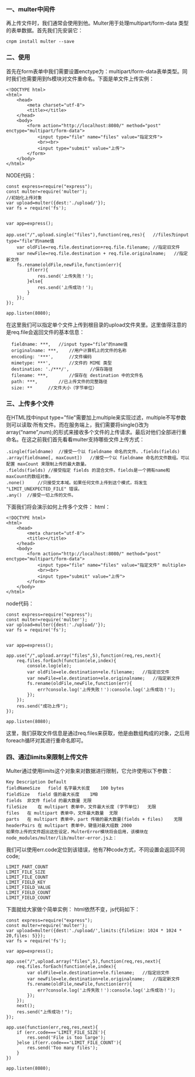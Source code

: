 ### 一、multer中间件

再上传文件时，我们通常会使用到他。Multer用于处理multipart/form-data 类型的表单数据。首先我们先安装它：

```
cnpm install multer --save
```

### 二、使用

首先在form表单中我们需要设置enctype为：multipart/form-data表单类型。同时我们也需要用到fs模块对文件重命名。下面是单文件上传实例：

```
<!DOCTYPE html>
<html>
	<head>
		<meta charset="utf-8">
		<title></title>
	</head>
	<body>
		<form action="http://localhost:8080/" method="post" enctype="multipart/form-data">
			<input type="file" name="files" value="指定文件">
			<br><br>
			<input type="submit" value="上传">
		</form>
	</body>
</html>
```

NODE代码：

```
const express=require("express");
const multer=require('multer');
//初始化上传对象
var upload=multer({dest:'./upload/'});
var fs = require('fs');


var app=express();

app.use("/",upload.single("files"),function(req,res){	//files为input type="file"的name值
	var oldFile=req.file.destination+req.file.filename;	//指定旧文件
	var newFile=req.file.destination + req.file.originalname;	//指定新文件
	fs.rename(oldFile,newFile,function(err){
		if(err){
			res.send('上传失败！');
		}else{
			res.send('上传成功！');
		}
	});
});

app.listen(8080);
```


在这里我们可以指定单个文件上传到根目录的upload文件夹里。这里值得注意的是req.file会返回文件的基本信息：

```
  fieldname: ***,	//input type="file"的name值
  originalname: ***,	//用户计算机上的文件的名称
  encoding: '***',		//文件编码
  mimetype: ***',		//文件的 MIME 类型
  destination: './***/',		//保存路径
  filename: ***,		//保存在 destination 中的文件名
  path: ***,		//已上传文件的完整路径
  size: **		//文件大小（字节单位）
```



### 三、上传多个文件

在HTML找中input type="file"需要加上multiple来实现过滤，multiple不写参数则可以读取·所有文件。而在服务端上，我们需要将single()改为array(“name”,num);的形式来接收多个文件的上传请求。最后对他们全部进行重命名。在这之前我们首先看看multer支持哪些文件上传方式：

```
.single(fieldname)	//接受一个以 fieldname 命名的文件。.fields(fields)
.array(fieldname[, maxCount])	//接受一个以 fieldname 命名的文件数组。可以配置 maxCount 来限制上传的最大数量。
.fields(fields)	//接受指定 fields 的混合文件。fields是一个拥有name和maxCount的数组对象。
.none()		//只接受文本域。如果任何文件上传到这个模式，将发生 "LIMIT_UNEXPECTED_FILE" 错误。
.any()	//接受一切上传的文件。
```

下面我们将会演示如何上传多个文件：
html：

```
<!DOCTYPE html>
<html>
	<head>
		<meta charset="utf-8">
		<title></title>
	</head>
	<body>
		<form action="http://localhost:8080/" method="post" enctype="multipart/form-data">
			<input type="file" name="files" value="指定文件" multiple>
			<br><br>
			<input type="submit" value="上传">
		</form>
	</body>
</html>
```

node代码：

```
const express=require("express");
const multer=require('multer');
var upload=multer({dest:'./upload/'});
var fs = require('fs');


var app=express();

app.use("/",upload.array("files",5),function(req,res,next){
	req.files.forEach(function(ele,index){
		console.log(ele);
		var oldFile=ele.destination+ele.filename;	//指定旧文件
		var newFile=ele.destination+ele.originalname;	//指定新文件
		fs.rename(oldFile,newFile,function(err){
			err?console.log('上传失败！'):console.log('上传成功！');
		});
	});
	res.send("成功上传");
});

app.listen(8080);
```


这里，我们获取文件信息是通过req.files来获取，他是由数组构成的对象，之后用foreach循环对其进行重命名即可。

### 四、通过limits来限制上传文件

Multer通过使用limits这个对象来对数据进行限制，它允许使用以下参数：

```
Key	Description	Default
fieldNameSize	field 名字最大长度	100 bytes
fieldSize	field 值的最大长度	1MB
fields	非文件 field 的最大数量	无限
fileSize	在 multipart 表单中，文件最大长度 (字节单位)	无限
files	在 multipart 表单中，文件最大数量	无限
parts	在 multipart 表单中，part 传输的最大数量(fields + files)	无限
headerPairs	在 multipart 表单中，键值对最大组数	2000
如果你上传的文件超出这些设定，MulterError模块将会启用，该模块在node_modules/multer/lib/multer-error.js上：
```

我们可以使用err.code定位到该错误，他有7种code方式，不同设置会返回不同code;

```
LIMIT_PART_COUNT
LIMIT_FILE_SIZE
LIMIT_FILE_COUNT
LIMIT_FIELD_KEY
LIMIT_FIELD_VALUE
LIMIT_FIELD_COUNT
LIMIT_FIELD_COUNT
```

下面就给大家做个简单实例：
html依然不变，js代码如下：

```
const express=require("express");
const multer=require('multer');
var upload=multer({dest:'./upload/',limits:{fileSize: 1024 * 1024 * 20,files: 5}});
var fs = require('fs');

var app=express();

app.use("/",upload.array("files",5),function(req,res,next){
	req.files.forEach(function(ele,index){
		var oldFile=ele.destination+ele.filename;	//指定旧文件
		var newFile=ele.destination+ele.originalname;	//指定新文件
		fs.rename(oldFile,newFile,function(err){
			err?console.log('上传失败！'):console.log('上传成功！');
		});
	});
	next();
	res.send("上传成功！");
});

app.use(function(err,req,res,next){
	if (err.code==='LIMIT_FILE_SIZE'){
		res.send('File is too large');
	}else if(err.code==='LIMIT_FILE_COUNT'){
		res.send('Too many files');
	}
})

app.listen(8080);
```



